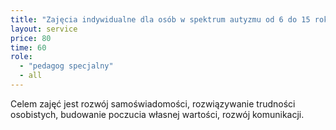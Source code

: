 ```yaml
---
title: "Zajęcia indywidualne dla osób w spektrum autyzmu od 6 do 15 roku życia"
layout: service
price: 80
time: 60
role:
  - "pedagog specjalny"
  - all
---
```


Celem zajęć jest rozwój samoświadomości, rozwiązywanie trudności osobistych, budowanie poczucia własnej wartości, rozwój komunikacji.
